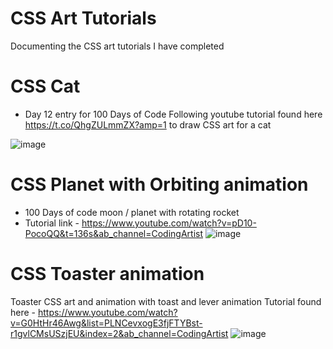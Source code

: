 # CSS Art Tutorials
Documenting the CSS art tutorials I have completed 

# CSS Cat 
- Day 12 entry for 100 Days of Code
Following youtube tutorial found here https://t.co/QhgZULmmZX?amp=1 to draw CSS art for a cat 

![image](https://user-images.githubusercontent.com/10060480/128420135-efb8c60d-3e21-445a-b759-850d3b5137ae.png)

# CSS Planet with Orbiting animation 
- 100 Days of code moon / planet with rotating rocket 
- Tutorial link - https://www.youtube.com/watch?v=pD10-PocoQQ&t=136s&ab_channel=CodingArtist
![image](https://user-images.githubusercontent.com/10060480/128420234-1aca8396-d4be-47cb-9c63-1add67bf453d.png)

# CSS Toaster animation 
Toaster CSS art and animation with toast and lever animation 
Tutorial found here - https://www.youtube.com/watch?v=G0HtHr46Awg&list=PLNCevxogE3fjFTYBst-r1gvlCMsUSzjEU&index=2&ab_channel=CodingArtist
![image](https://user-images.githubusercontent.com/10060480/128420467-534384cf-a221-4976-9384-fa3662e149f9.png)



